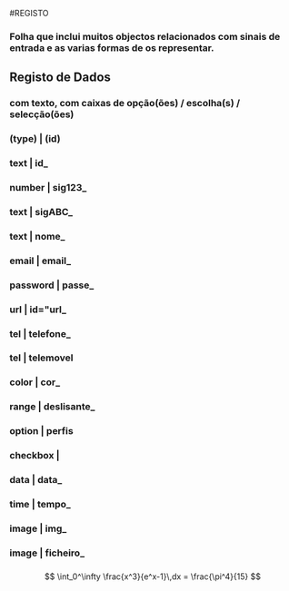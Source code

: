 #REGISTO
### Folha que inclui muitos objectos relacionados com sinais de entrada e as varias formas de os representar.

## Registo de Dados
###  com texto, com caixas de opção(ões) / escolha(s) / selecção(ões)

### (type)   | (id)
### text     | id_
### number   | sig123_
### text     | sigABC_
### text     | nome_
###
### email    | email_
### password | passe_
### url      | id="url_
### tel      | telefone_
### tel      | telemovel
###
### color    | cor_
### range    | deslisante_

### option   | perfis
### checkbox |
### data     | data_
### time     | tempo_
### image    | img_
### image    | ficheiro_
###






$$
  \int_0^\infty \frac{x^3}{e^x-1}\,dx = \frac{\pi^4}{15}
$$
